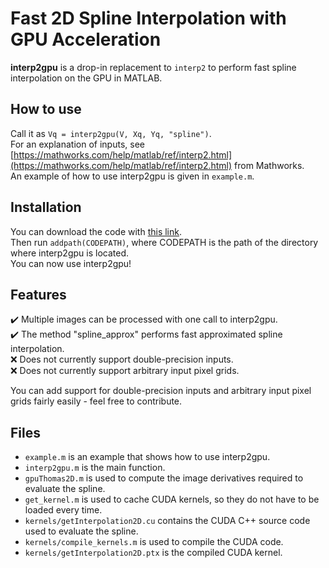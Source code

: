 # Fast 2D Spline Interpolation with GPU Acceleration
__interp2gpu__ is a drop-in replacement to `interp2` to perform fast spline interpolation on the GPU in MATLAB.

## How to use
Call it as `Vq = interp2gpu(V, Xq, Yq, "spline")`.  
For an explanation of inputs, see  [https://mathworks.com/help/matlab/ref/interp2.html](https://mathworks.com/help/matlab/ref/interp2.html) from Mathworks.  
An example of how to use interp2gpu is given in `example.m`.

## Installation
You can download the code with [this link](https://github.com/sebftw/interp2gpu/archive/refs/heads/main.zip).  
Then run `addpath(CODEPATH)`, where CODEPATH is the path of the directory where interp2gpu is located.  
You can now use interp2gpu!

## Features
:heavy_check_mark: Multiple images can be processed with one call to interp2gpu.  
:heavy_check_mark: The method "spline_approx" performs fast approximated spline interpolation.  
:x: Does not currently support double-precision inputs.  
:x: Does not currently support arbitrary input pixel grids.  

You can add support for double-precision inputs and arbitrary input pixel grids fairly easily - feel free to contribute.

## Files
- `example.m` is an example that shows how to use interp2gpu.
- `interp2gpu.m` is the main function.
- `gpuThomas2D.m` is used to compute the image derivatives required to evaluate the spline.
- `get_kernel.m` is used to cache CUDA kernels, so they do not have to be loaded every time.
- `kernels/getInterpolation2D.cu` contains the CUDA C++ source code used to evaluate the spline.
- `kernels/compile_kernels.m` is used to compile the CUDA code.
- `kernels/getInterpolation2D.ptx` is the compiled CUDA kernel.


